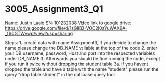 # 3005_Assignment3_Q1
 Name: Justin Laalo
 SN: 101232038
Video link to google drive: https://drive.google.com/file/d/1sGlIB3-VOC2I0aYuWAX9A-_f6CGTWvwp/view?usp=sharing

Steps:
    1. create data with name Assignment3, if you decide to change the name please change the DB_NAME vailable at the top of the code
    2. enter your DB username, password, Host and port into the respected variables under DB_NAME
    3. Afterwards you should be fine running the code, except if you run it twice without dropping the student table
        3a. if you havent dropped the table and have a table with the name "student" please run the query "drop table student" in the database query tool